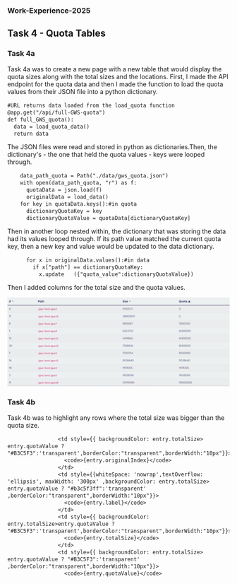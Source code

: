 ### Work-Experience-2025

## Task 4 - Quota Tables

### Task 4a
Task 4a was to create a new page with a new table that would display the quota sizes along with the total sizes and the locations. First, I made the API endpoint for the quota data and then I made the function to load the quota values from their JSON file into a python dictionary. 

```
#URL returns data loaded from the load_quota function
@app.get("/api/full-GWS-quota")
def full_GWS_quota():
  data = load_quota_data()
  return data
```

The JSON files were read and stored in python as dictionaries.Then, the dictionary's - the one that held the quota values - keys were looped through. 

```
    data_path_quota = Path("./data/gws_quota.json")
    with open(data_path_quota, "r") as f:
      quotaData = json.load(f)
      originalData = load_data()
    for key in quotaData.keys():#in quota
      dictionaryQuotaKey = key
      dictionaryQuotaValue = quotaData[dictionaryQuotaKey]
```


Then in another loop nested within, the dictionary that was storing the data had its values looped through. If its path value matched the current quota key, then a new key and value would be updated to the data dictionary. 

```
      for x in originalData.values():#in data
        if x["path"] == dictionaryQuotaKey:
          x.update   ({"quota_value":dictionaryQuotaValue})
```

Then I added columns for the total size and the quota values. 

![](./images/QuotaTable.png)

### Task 4b
Task 4b was to highlight any rows where the total size was bigger than the quota size. 

```
                <td style={{ backgroundColor: entry.totalSize> entry.quotaValue ? "#B3C5F3":'transparent',borderColor:"transparent",borderWidth:"10px"}}>
                  <code>{entry.originalIndex}</code>
                </td>
                <td style={{whiteSpace: 'nowrap',textOverflow: 'ellipsis', maxWidth: '300px' ,backgroundColor: entry.totalSize> entry.quotaValue ? "#b3c5f3ff":'transparent' ,borderColor:"transparent",borderWidth:"10px"}}>
                  <code>{entry.label}</code> 
                </td>
                <td style={{ backgroundColor: entry.totalSize>entry.quotaValue ? "#B3C5F3":'transparent',borderColor:"transparent",borderWidth:"10px"}}>
                  <code>{entry.totalSize}</code>
                </td>
                <td style={{ backgroundColor: entry.totalSize> entry.quotaValue ? "#B3C5F3":'transparent' ,borderColor:"transparent",borderWidth:"10px"}}>
                  <code>{entry.quotaValue}</code>
```